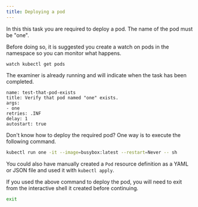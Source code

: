 ```yaml
---
title: Deploying a pod
---
```


In this this task you are required to deploy a pod. The name of the pod must be "one".

Before doing so, it is suggested you create a watch on pods in the namespace so you can monitor what happens.

```bash-2
watch kubectl get pods
```

The examiner is already running and will indicate when the task has been completed.

```examiner:execute-test
name: test-that-pod-exists
title: Verify that pod named "one" exists.
args:
- one
retries: .INF
delay: 1
autostart: true
```

Don't know how to deploy the required pod? One way is to execute the following command.

```bash
kubectl run one -it --image=busybox:latest --restart=Never -- sh
```

You could also have manually created a `Pod` resource definition as a YAML or JSON file and used it with `kubectl apply`.

If you used the above command to deploy the pod, you will need to exit from the interactive shell it created before continuing.

```bash
exit
```
